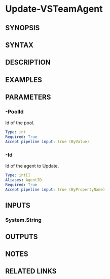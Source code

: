 <!-- #include "./common/header.md" -->

# Update-VSTeamAgent

## SYNOPSIS

<!-- #include "./synopsis/Update-VSTeamAgent.md" -->

## SYNTAX

## DESCRIPTION

<!-- #include "./synopsis/Update-VSTeamAgent.md" -->

## EXAMPLES

## PARAMETERS

### -PoolId

Id of the pool.

```yaml
Type: int
Required: True
Accept pipeline input: true (ByValue)
```

### -Id

Id of the agent to Update.

```yaml
Type: int[]
Aliases: AgentID
Required: True
Accept pipeline input: true (ByPropertyName)
```

<!-- #include "./params/forcegroup.md" -->

## INPUTS

### System.String

## OUTPUTS

## NOTES

<!-- #include "./common/prerequisites.md" -->

## RELATED LINKS

<!-- #include "./common/related.md" -->

